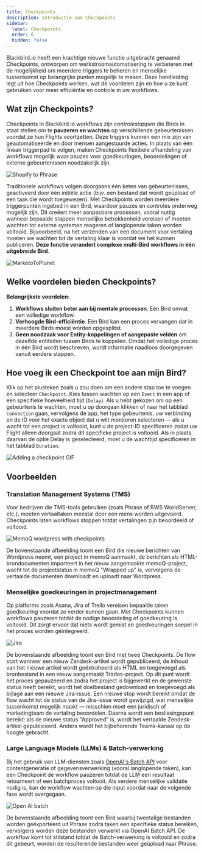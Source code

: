 ```yaml
---
title: Checkpoints
description: Introductie van Checkpoints
sidebar:
  label: Checkpoints
  order: 6
  hidden: false
---
```


Blackbird.io heeft een krachtige nieuwe functie uitgebracht genaamd Checkpoints, ontworpen om werkstroomautomatisering te verbeteren met de mogelijkheid om meerdere triggers te beheren en menselijke tussenkomst op belangrijke punten mogelijk te maken. Deze handleiding legt uit hoe Checkpoints werken, wat de voordelen zijn en hoe u ze kunt gebruiken voor meer efficiëntie en controle in uw workflows.

## Wat zijn Checkpoints?

Checkpoints in Blackbird.io workflows zijn _controlestappen_ die Birds in staat stellen om te **pauzeren en wachten** op verschillende gebeurtenissen voordat ze hun Flights voortzetten. Deze triggers kunnen een mix zijn van geautomatiseerde en door mensen aangestuurde acties. In plaats van één lineair triggerpad te volgen, maken Checkpoints flexibele afhandeling van workflows mogelijk waar pauzes voor goedkeuringen, beoordelingen of externe gebeurtenissen noodzakelijk zijn.

![Shopify to Phrase](~/assets/guides/checkpoints/ShopifyToPhrase.png)

Traditionele workflows volgen doorgaans één keten van gebeurtenissen, geactiveerd door één initiële actie (bijv. een bestand dat wordt geüpload of een taak die wordt toegewezen). Met Checkpoints worden meerdere triggerpunten ingebed in een Bird, waardoor pauzes en controles onderweg mogelijk zijn. Dit creëert meer aanpasbare processen, vooral nuttig wanneer bepaalde stappen menselijke betrokkenheid vereisen of moeten wachten tot externe systemen reageren of langlopende taken worden voltooid. Bijvoorbeeld, na het verzenden van een document voor vertaling moeten we wachten tot de vertaling klaar is voordat we het kunnen publiceren. **Deze functie verandert complexe multi-Bird workflows in één uitgebreide Bird**.

![MarketoToPlunet](~/assets/guides/checkpoints/MarketoToPlunet.png)

## Welke voordelen bieden Checkpoints?

**Belangrijkste voordelen**:

1. **Workflows sluiten beter aan bij mentale processen**. Eén Bird omvat een volledige workflow.
2. **Verhoogde Bird-efficiëntie**. Eén Bird kan een proces vervangen dat in meerdere Birds moest worden opgesplitst.
3. **Geen noodzaak voor Entity-koppelingen of aangepaste velden** om dezelfde entiteiten tussen Birds te koppelen. Omdat het volledige proces in één Bird wordt beschreven, wordt informatie naadloos doorgegeven vanuit eerdere stappen.

## Hoe voeg ik een Checkpoint toe aan mijn Bird?

Klik op het plusteken zoals u zou doen om een andere stap toe te voegen en selecteer `Checkpoint`. Kies tussen wachten op een `Event` in een app of een specifieke hoeveelheid tijd (`Delay`). Als u hebt gekozen om op een gebeurtenis te wachten, moet u op doorgaan klikken of naar het tabblad `Connection` gaan, vervolgens de app, het type gebeurtenis, uw verbinding en de ID voor het exacte object dat u wilt monitoren selecteren — als u wacht tot een project is voltooid, kunt u de project-ID specificeren zodat uw Flight alleen doorgaat zodra dit specifieke project is voltooid. Als in plaats daarvan de optie Delay is geselecteerd, moet u de wachttijd specificeren in het tabblad `Duration`.

![Adding a checkpoint GIF](~/assets/guides/checkpoints/AddingCheckpoint.gif)

## Voorbeelden

### Translation Management Systems (TMS)
Voor bedrijven die TMS-tools gebruiken (zoals Phrase of RWS WorldServer, etc.), moeten vertaaltaken meestal door een mens worden uitgevoerd. Checkpoints laten workflows stoppen totdat vertalingen zijn beoordeeld of voltooid.

![MemoQ wordpress with checkpoints](~/assets/guides/checkpoints/wordpress_memoq.png)

De bovenstaande afbeelding toont een Bird die nieuwe berichten van Wordpress neemt, een project in memoQ aanmaakt, de berichten als HTML-brondocumenten importeert in het nieuw aangemaakte memoQ-project, wacht tot de projectstatus in memoQ "Wrapped up" is, vervolgens de vertaalde documenten downloadt en uploadt naar Wordpress.

### Menselijke goedkeuringen in projectmanagement
Op platforms zoals Asana, Jira of Trello vereisen bepaalde taken goedkeuring voordat ze verder kunnen gaan. Met Checkpoints kunnen workflows pauzeren totdat de nodige beoordeling of goedkeuring is voltooid. Dit zorgt ervoor dat niets wordt gemist en goedkeuringen soepel in het proces worden geïntegreerd.

![Jira](~/assets/guides/checkpoints/Jira.png)

De bovenstaande afbeelding toont een Bird met twee Checkpoints. De flow start wanneer een nieuw Zendesk-artikel wordt gepubliceerd, de inhoud van het nieuwe artikel wordt geëxtraheerd als HTML en toegevoegd als bronbestand in een nieuw aangemaakt Trados-project. Op dit punt wordt het proces gepauzeerd en zodra het project is bijgewerkt en de gewenste status heeft bereikt, wordt het doelbestand gedownload en toegevoegd als bijlage aan een nieuwe Jira-issue. Een nieuwe stop wordt bereikt omdat de flow wacht tot de status van de Jira-issue wordt gewijzigd, wat menselijke tussenkomst mogelijk maakt — misschien moet een juridisch of marketingteam de vertaling beoordelen. Daarna wordt een beslissingspunt bereikt: als de nieuwe status "Approved" is, wordt het vertaalde Zendesk-artikel gepubliceerd. Anders wordt het bijbehorende Teams-kanaal op de hoogte gebracht.

### Large Language Models (LLMs) & Batch-verwerking
Bij het gebruik van LLM-diensten zoals [OpenAI's Batch API](https://docs.blackbird.io/apps/openai/#batch-processing) voor contentgeneratie of gegevensverwerking (vooral langlopende taken), kan een Checkpoint de workflow pauzeren totdat de LLM een resultaat retourneert of een batchproces voltooit. Als verdere menselijke validatie nodig is, kan de workflow wachten op die input voordat naar de volgende fase wordt overgegaan.

![Open AI batch](~/assets/guides/checkpoints/OpenAICheckpoint.png)

De bovenstaande afbeelding toont een Bird waarbij tweetalige bestanden worden geëxporteerd uit Phrase zodra taken een specifieke status bereiken, vervolgens worden deze bestanden verwerkt via OpenAI Batch API. De workflow komt tot stilstand totdat de Batch-verwerking is voltooid en zodra dit gebeurt, worden de resulterende bestanden weer geüpload naar Phrase.
